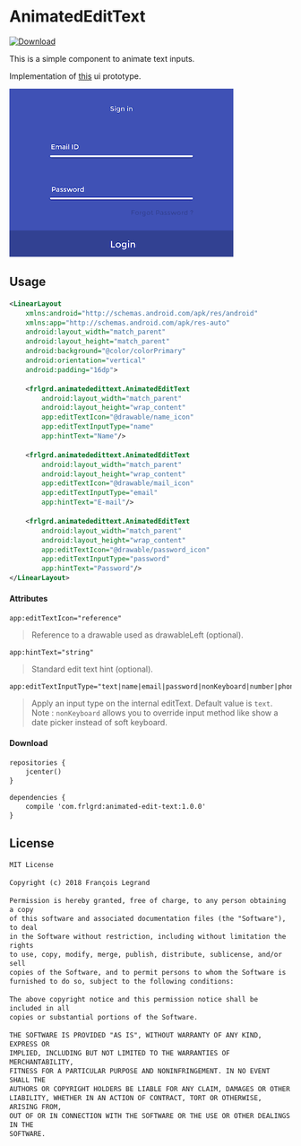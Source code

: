 AnimatedEditText
================

[ ![Download](https://api.bintray.com/packages/frlgrd/maven/animated-edit-text/images/download.svg) ](https://bintray.com/frlgrd/maven/animated-edit-text/_latestVersion)

This is a simple component to animate text inputs.

Implementation of [this](https://www.pinterest.fr/pin/406731410091824542/) ui prototype.

![Gif](art/aet.gif)

## Usage


```xml
<LinearLayout
    xmlns:android="http://schemas.android.com/apk/res/android"
    xmlns:app="http://schemas.android.com/apk/res-auto"
    android:layout_width="match_parent"
    android:layout_height="match_parent"
    android:background="@color/colorPrimary"
    android:orientation="vertical"
    android:padding="16dp">
    
    <frlgrd.animatededittext.AnimatedEditText
        android:layout_width="match_parent"
        android:layout_height="wrap_content"
        app:editTextIcon="@drawable/name_icon"
        app:editTextInputType="name"
        app:hintText="Name"/>
        
    <frlgrd.animatededittext.AnimatedEditText
        android:layout_width="match_parent"
        android:layout_height="wrap_content"
        app:editTextIcon="@drawable/mail_icon"
        app:editTextInputType="email"
        app:hintText="E-mail"/>
        
    <frlgrd.animatededittext.AnimatedEditText
        android:layout_width="match_parent"
        android:layout_height="wrap_content"
        app:editTextIcon="@drawable/password_icon"
        app:editTextInputType="password"
        app:hintText="Password"/>
</LinearLayout>

```

#### Attributes

```
app:editTextIcon="reference"
```
> Reference to a drawable used as drawableLeft (optional). 

```
app:hintText="string"
```
> Standard edit text hint (optional).
```
app:editTextInputType="text|name|email|password|nonKeyboard|number|phone"
```
> Apply an input type on the internal editText. Default value is `text`. Note : `nonKeyboard` allows you to override input method like show a date picker instead of soft keyboard.

####  Download

```Gradle
repositories {
    jcenter()
}
```

```Gradle
dependencies {
    compile 'com.frlgrd:animated-edit-text:1.0.0'
}
```
License
-----
```
MIT License

Copyright (c) 2018 François Legrand

Permission is hereby granted, free of charge, to any person obtaining a copy
of this software and associated documentation files (the "Software"), to deal
in the Software without restriction, including without limitation the rights
to use, copy, modify, merge, publish, distribute, sublicense, and/or sell
copies of the Software, and to permit persons to whom the Software is
furnished to do so, subject to the following conditions:

The above copyright notice and this permission notice shall be included in all
copies or substantial portions of the Software.

THE SOFTWARE IS PROVIDED "AS IS", WITHOUT WARRANTY OF ANY KIND, EXPRESS OR
IMPLIED, INCLUDING BUT NOT LIMITED TO THE WARRANTIES OF MERCHANTABILITY,
FITNESS FOR A PARTICULAR PURPOSE AND NONINFRINGEMENT. IN NO EVENT SHALL THE
AUTHORS OR COPYRIGHT HOLDERS BE LIABLE FOR ANY CLAIM, DAMAGES OR OTHER
LIABILITY, WHETHER IN AN ACTION OF CONTRACT, TORT OR OTHERWISE, ARISING FROM,
OUT OF OR IN CONNECTION WITH THE SOFTWARE OR THE USE OR OTHER DEALINGS IN THE
SOFTWARE.
```
